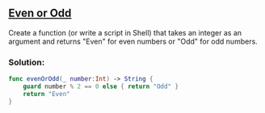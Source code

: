 ## [Even or Odd](https://www.codewars.com/kata/53da3dbb4a5168369a0000fe/train/swift)

Create a function (or write a script in Shell) that takes an integer as an argument and returns "Even" for even numbers or "Odd" for odd numbers.

### Solution:
```swift
func evenOrOdd(_ number:Int) -> String {
    guard number % 2 == 0 else { return "Odd" }
    return "Even"
}
```
